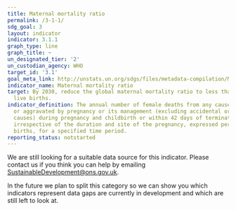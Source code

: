 ```yaml
---
title: Maternal mortality ratio
permalink: /3-1-1/
sdg_goal: 3
layout: indicator
indicator: 3.1.1
graph_type: line
graph_title: ~
un_designated_tier: '2'
un_custodian_agency: WHO
target_id: '3.1'
goal_meta_link: http://unstats.un.org/sdgs/files/metadata-compilation/Metadata-Goal-3.pdf
indicator_name: Maternal mortality ratio
target: By 2030, reduce the global maternal mortality ratio to less than 70 per 100,000
  live births.
indicator_definition: The annual number of female deaths from any cause related to
  or aggravated by pregnancy or its management (excluding accidental or incidental
  causes) during pregnancy and childbirth or within 42 days of termination of pregnancy,
  irrespective of the duration and site of the pregnancy, expressed per 100 000 live
  births, for a specified time period.
reporting_status: notstarted
---
```


We are still looking for a suitable data source for this indicator. Please contact us if you think you can help by emailing <a href="mailto:SustainableDevelopment@ons.gov.uk">SustainableDevelopment@ons.gov.uk</a>.

In the future we plan to split this category so we can show you which indicators represent data gaps are currently in development and which are still left to look at.
